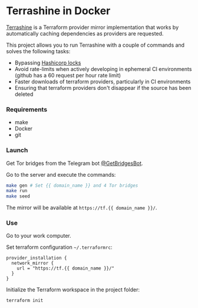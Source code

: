 # Terrashine in Docker
[Terrashine](https://github.com/Isawan/terrashine) is a Terraform provider mirror implementation that works by automatically caching dependencies as providers are requested.

This project allows you to run Terrashine with a couple of commands and solves the following tasks:
* Bypassing [Hashicorp locks](https://github.com/hashicorp/terraform/issues/30620#issuecomment-1061200339)
* Avoid rate-limits when actively developing in ephemeral CI environments (github has a 60 request per hour rate limit)
* Faster downloads of terraform providers, particularly in CI environments
* Ensuring that terraform providers don't disappear if the source has been deleted

### Requirements
- make
- Docker
- git

### Launch
Get Tor bridges from the Telegram bot [@GetBridgesBot](https://t.me/GetBridgesBot).

Go to the server and execute the commands:
```bash
make gen # Set {{ domain_name }} and 4 Tor bridges
make run
make seed
```

The mirror will be available at `https://tf.{{ domain_name }}/`.

### Use
Go to your work computer.

Set terraform configuration `~/.terraformrc`:
```
provider_installation {
  network_mirror {
    url = "https://tf.{{ domain_name }}/"
  }
}
```

Initialize the Terraform workspace in the project folder:
```bash
terraform init
```
